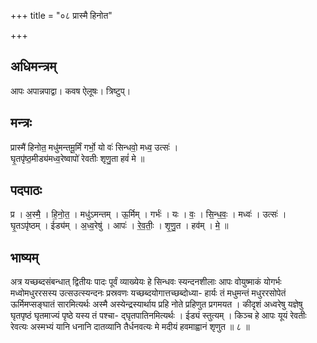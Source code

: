 +++
title = "०८ प्रास्मै हिनोत"

+++
## अधिमन्त्रम्
आपः अपान्नपाद्वा। कवष ऐलूषः। त्रिष्टुप्।

## मन्त्रः
प्रास्मै॑ हिनोत॒ मधु॑मन्तमू॒र्मिं गर्भो॒ यो वः॑ सिन्धवो॒ मध्व॒ उत्सः॑ ।  
घृ॒तपृ॑ष्ठ॒मीड्य॑मध्व॒रेष्वापो॑ रेवतीः शृणु॒ता हवं॑ मे ॥

## पदपाठः
प्र । अ॒स्मै॒ । हि॒नो॒त॒ । मधु॑ऽमन्तम् । ऊ॒र्मिम् । गर्भः॑ । यः । वः॒ । सि॒न्ध॒वः॒ । मध्वः॑ । उत्सः॑ ।  
घृ॒तऽपृ॑ष्ठम् । ईड्य॑म् । अ॒ध्व॒रेषु॑ । आपः॑ । रे॒व॒तीः॒ । शृ॒णु॒त । हव॑म् । मे॒ ॥

## भाष्यम्
अत्र यच्छब्दसंबन्धात् द्वितीयः पादः पूर्वं व्याख्येयः हे सिन्धवः स्यन्दनशीलाः आपः वोयुष्माकं योगर्भः मध्वोमधुररसस्य उत्सउत्स्यन्दनः प्रस्रवणः यच्छब्दयोगात्तच्छब्दोध्या- हार्यः तं मधुमन्तं मधुररसोपेतं ऊर्मिमप्सङ्घातं सारमित्यर्थः अस्मै अस्येन्द्रस्यार्थाय प्रहि नोते प्रहिणुत प्रगमयत । कीदृशं अध्वरेषु यज्ञेषु घृतपृष्ठं घृतमाज्यं पृष्ठे यस्य तं पश्चा- द्घृतपातिनमित्यर्थः । ईड्यं स्तुत्यम् । किञ्च हे आपः यूयं रेवतीः रेवत्यः अस्मभ्यं यानि धनानि दातव्यानि तैर्धनवत्यः मे मदीयं हवमाह्वानं शृणुत ॥ ८ ॥